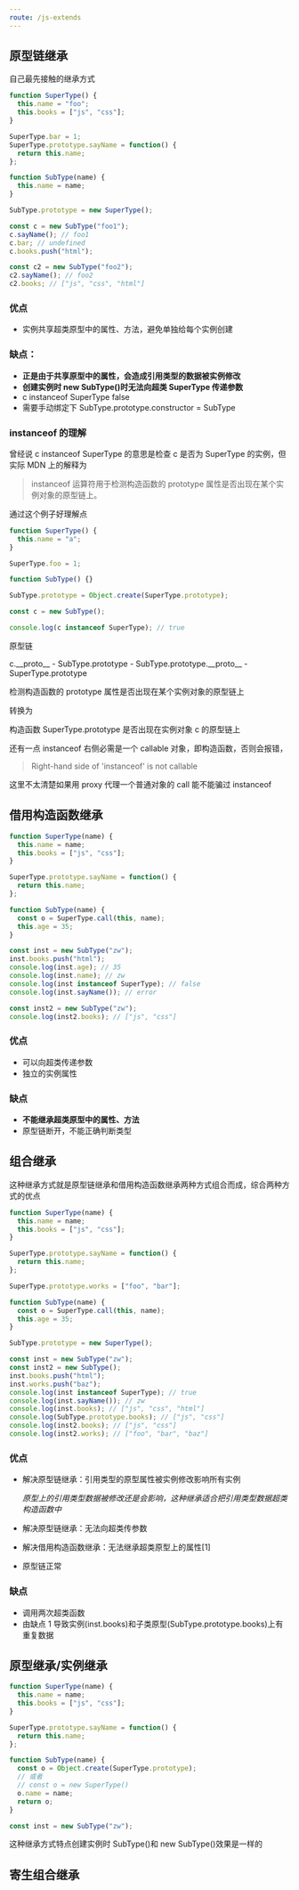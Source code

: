 ```yaml
---
route: /js-extends
---
```


## 原型链继承

自己最先接触的继承方式

```js
function SuperType() {
  this.name = "foo";
  this.books = ["js", "css"];
}

SuperType.bar = 1;
SuperType.prototype.sayName = function() {
  return this.name;
};

function SubType(name) {
  this.name = name;
}

SubType.prototype = new SuperType();

const c = new SubType("foo1");
c.sayName(); // foo1
c.bar; // undefined
c.books.push("html");

const c2 = new SubType("foo2");
c2.sayName(); // foo2
c2.books; // ["js", "css", "html"]
```

### 优点

- 实例共享超类原型中的属性、方法，避免单独给每个实例创建

### 缺点：

- **正是由于共享原型中的属性，会造成引用类型的数据被实例修改**
- **创建实例时 new SubType()时无法向超类 SuperType 传递参数**
- c instanceof SuperType false
- 需要手动绑定下 SubType.prototype.constructor = SubType

### instanceof 的理解

曾经说 c instanceof SuperType 的意思是检查 c 是否为 SuperType 的实例，但实际 MDN 上的解释为

> instanceof 运算符用于检测构造函数的 prototype 属性是否出现在某个实例对象的原型链上。

通过这个例子好理解点

```js
function SuperType() {
  this.name = "a";
}

SuperType.foo = 1;

function SubType() {}

SubType.prototype = Object.create(SuperType.prototype);

const c = new SubType();

console.log(c instanceof SuperType); // true
```

原型链

c.\_\_proto\_\_ - SubType.prototype - SubType.prototype.\_\_proto\_\_ - SuperType.prototype

检测构造函数的 prototype 属性是否出现在某个实例对象的原型链上

转换为

构造函数 SuperType.prototype 是否出现在实例对象 c 的原型链上

还有一点 instanceof 右侧必需是一个 callable 对象，即构造函数，否则会报错，

> Right-hand side of 'instanceof' is not callable

这里不太清楚如果用 proxy 代理一个普通对象的 call 能不能骗过 instanceof

## 借用构造函数继承

```js
function SuperType(name) {
  this.name = name;
  this.books = ["js", "css"];
}

SuperType.prototype.sayName = function() {
  return this.name;
};

function SubType(name) {
  const o = SuperType.call(this, name);
  this.age = 35;
}

const inst = new SubType("zw");
inst.books.push("html");
console.log(inst.age); // 35
console.log(inst.name); // zw
console.log(inst instanceof SuperType); // false
console.log(inst.sayName()); // error

const inst2 = new SubType("zw");
console.log(inst2.books); // ["js", "css"]
```

### 优点

- 可以向超类传递参数
- 独立的实例属性

### 缺点

- **不能继承超类原型中的属性、方法**
- 原型链断开，不能正确判断类型

## 组合继承

这种继承方式就是原型链继承和借用构造函数继承两种方式组合而成，综合两种方式的优点

```js
function SuperType(name) {
  this.name = name;
  this.books = ["js", "css"];
}

SuperType.prototype.sayName = function() {
  return this.name;
};

SuperType.prototype.works = ["foo", "bar"];

function SubType(name) {
  const o = SuperType.call(this, name);
  this.age = 35;
}

SubType.prototype = new SuperType();

const inst = new SubType("zw");
const inst2 = new SubType();
inst.books.push("html");
inst.works.push("baz");
console.log(inst instanceof SuperType); // true
console.log(inst.sayName()); // zw
console.log(inst.books); // ["js", "css", "html"]
console.log(SubType.prototype.books); // ["js", "css"]
console.log(inst2.books); // ["js", "css"]
console.log(inst2.works); // ["foo", "bar", "baz"]
```

### 优点

- 解决原型链继承：引用类型的原型属性被实例修改影响所有实例

  _原型上的引用类型数据被修改还是会影响，这种继承适合把引用类型数据超类构造函数中_

- 解决原型链继承：无法向超类传参数
- 解决借用构造函数继承：无法继承超类原型上的属性[1]
- 原型链正常

### 缺点

- 调用两次超类函数
- 由缺点 1 导致实例(inst.books)和子类原型(SubType.prototype.books)上有重复数据

## 原型继承/实例继承

```js
function SuperType(name) {
  this.name = name;
  this.books = ["js", "css"];
}

SuperType.prototype.sayName = function() {
  return this.name;
};

function SubType(name) {
  const o = Object.create(SuperType.prototype);
  // 或者
  // const o = new SuperType()
  o.name = name;
  return o;
}

const inst = new SubType("zw");
```

这种继承方式特点创建实例时 SubType()和 new SubType()效果是一样的

## 寄生组合继承
